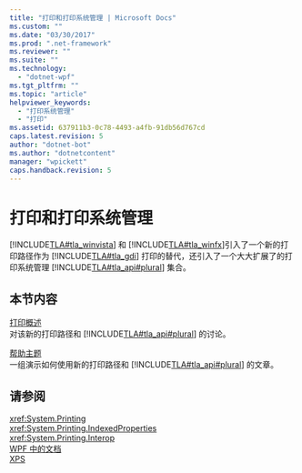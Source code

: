 ```yaml
---
title: "打印和打印系统管理 | Microsoft Docs"
ms.custom: ""
ms.date: "03/30/2017"
ms.prod: ".net-framework"
ms.reviewer: ""
ms.suite: ""
ms.technology: 
  - "dotnet-wpf"
ms.tgt_pltfrm: ""
ms.topic: "article"
helpviewer_keywords: 
  - "打印系统管理"
  - "打印"
ms.assetid: 637911b3-0c78-4493-a4fb-91db56d767cd
caps.latest.revision: 5
author: "dotnet-bot"
ms.author: "dotnetcontent"
manager: "wpickett"
caps.handback.revision: 5
---
```

# 打印和打印系统管理
[!INCLUDE[TLA#tla_winvista](../../../../includes/tlasharptla-winvista-md.md)] 和 [!INCLUDE[TLA#tla_winfx](../../../../includes/tlasharptla-winfx-md.md)]引入了一个新的打印路径作为 [!INCLUDE[TLA#tla_gdi](../../../../includes/tlasharptla-gdi-md.md)] 打印的替代，还引入了一个大大扩展了的打印系统管理 [!INCLUDE[TLA#tla_api#plural](../../../../includes/tlasharptla-apisharpplural-md.md)] 集合。  
  
## 本节内容  
 [打印概述](../../../../docs/framework/wpf/advanced/printing-overview.md)  
 对该新的打印路径和 [!INCLUDE[TLA#tla_api#plural](../../../../includes/tlasharptla-apisharpplural-md.md)] 的讨论。  
  
 [帮助主题](../../../../docs/framework/wpf/advanced/printing-how-to-topics.md)  
 一组演示如何使用新的打印路径和 [!INCLUDE[TLA#tla_api#plural](../../../../includes/tlasharptla-apisharpplural-md.md)] 的文章。  
  
## 请参阅  
 <xref:System.Printing>   
 <xref:System.Printing.IndexedProperties>   
 <xref:System.Printing.Interop>   
 [WPF 中的文档](../../../../docs/framework/wpf/advanced/documents-in-wpf.md)   
 [XPS](http://www.microsoft.com/xps)
